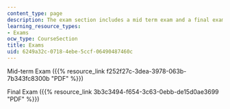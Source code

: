 ```yaml
---
content_type: page
description: The exam section includes a mid term exam and a final exam.
learning_resource_types:
- Exams
ocw_type: CourseSection
title: Exams
uid: 6249a32c-0718-4ebe-5ccf-06490487460c
---
```


Mid-term Exam ({{% resource_link f252f27c-3dea-3978-063b-7b343fc8300b "PDF" %}})

Final Exam ({{% resource_link 3b3c3494-f654-3c63-0ebb-de15d0ae3699 "PDF" %}})
